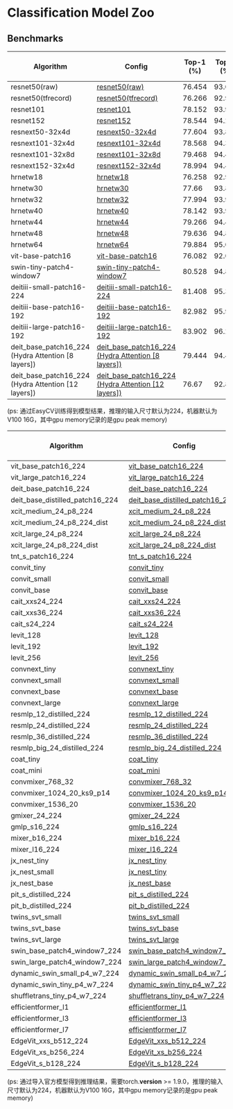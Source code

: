 # Classification Model Zoo

## Benchmarks

| Algorithm                                           | Config                                                                                                                                                                                       | Top-1 (%) | Top-5 (%) | gpu memory (MB) | inference time (ms/img) | Download                                                     |
|-----------------------------------------------------|----------------------------------------------------------------------------------------------------------------------------------------------------------------------------------------------| --------- | --------- |-----------------| --------- | ------------------------------------------------------------ |
| resnet50(raw)                                       | [resnet50(raw)](https://github.com/alibaba/EasyCV/tree/master/configs/classification/imagenet/resnet/imagenet_resnet50_jpg.py)                                                               | 76.454    | 93.084    | 2412            | 8.59    | [model](http://pai-vision-data-hz.oss-cn-zhangjiakou.aliyuncs.com/EasyCV/modelzoo/classification/resnet/resnet50/epoch_100.pth) |
| resnet50(tfrecord)                                  | [resnet50(tfrecord)](https://github.com/alibaba/EasyCV/tree/master/configs/classification/imagenet/resnet/imagenet_rn50_tfrecord.py)                                                         | 76.266    | 92.972    | 2412            | 8.59    | [model](http://pai-vision-data-hz.oss-cn-zhangjiakou.aliyuncs.com/EasyCV/modelzoo/classification/resnet/resnet50/epoch_100.pth) |
| resnet101                                           | [resnet101](https://github.com/alibaba/EasyCV/tree/master/configs/classification/imagenet/resnet/imagenet_resnet101_jpg.py)                                                                  | 78.152    | 93.922    | 2484            | 16.77    | [model](http://pai-vision-data-hz.oss-cn-zhangjiakou.aliyuncs.com/EasyCV/modelzoo/classification/resnet/resnet101/epoch_100.pth) |
| resnet152                                           | [resnet152](https://github.com/alibaba/EasyCV/tree/master/configs/classification/imagenet/resnet/imagenet_resnet152_jpg.py)                                                                  | 78.544    | 94.206    | 2544            | 24.69    | [model](http://pai-vision-data-hz.oss-cn-zhangjiakou.aliyuncs.com/EasyCV/modelzoo/classification/resnet/resnet152/epoch_100.pth) |
| resnext50-32x4d                                     | [resnext50-32x4d](https://github.com/alibaba/EasyCV/tree/master/configs/classification/imagenet/resnext/imagenet_resnext50-32x4d_jpg.py)                                                     | 77.604    | 93.856    | 4718            | 12.88    | [model](http://pai-vision-data-hz.oss-cn-zhangjiakou.aliyuncs.com/EasyCV/modelzoo/classification/resnext/resnet50/epoch_100.pth) |
| resnext101-32x4d                                    | [resnext101-32x4d](https://github.com/alibaba/EasyCV/tree/master/configs/classification/imagenet/resnext/imagenet_resnext101-32x4d_jpg.py)                                                   | 78.568    | 94.344    | 4792            | 26.84    | [model](http://pai-vision-data-hz.oss-cn-zhangjiakou.aliyuncs.com/EasyCV/modelzoo/classification/resnext/resnext50-32x4d/epoch_100.pth) |
| resnext101-32x8d                                    | [resnext101-32x8d](https://github.com/alibaba/EasyCV/tree/master/configs/classification/imagenet/resnext/imagenet_resnext101-32x8d_jpg.py)                                                   | 79.468    | 94.434    | 9582            | 27.52    | [model](http://pai-vision-data-hz.oss-cn-zhangjiakou.aliyuncs.com/EasyCV/modelzoo/classification/resnext/resnext101-32x8d/epoch_100.pth) |
| resnext152-32x4d                                    | [resnext152-32x4d](https://github.com/alibaba/EasyCV/tree/master/configs/classification/imagenet/resnext/imagenet_resnext152-32x4d_jpg.py)                                                   | 78.994    | 94.462    | 4852            | 41.08    | [model](http://pai-vision-data-hz.oss-cn-zhangjiakou.aliyuncs.com/EasyCV/modelzoo/classification/resnext/resnext152-32x4d/epoch_100.pth) |
| hrnetw18                                            | [hrnetw18](https://github.com/alibaba/EasyCV/tree/master/configs/classification/imagenet/hrnet/imagenet_hrnetw18_jpg.py)                                                                     | 76.258    | 92.976    | 4701            | 54.55    | [model](http://pai-vision-data-hz.oss-cn-zhangjiakou.aliyuncs.com/EasyCV/modelzoo/classification/hrnet/hrnetw18/epoch_100.pth) |
| hrnetw30                                            | [hrnetw30](https://github.com/alibaba/EasyCV/tree/master/configs/classification/imagenet/hrnet/imagenet_hrnetw30_jpg.py)                                                                     | 77.66    | 93.862    | 4766            | 54. 30   | [model](http://pai-vision-data-hz.oss-cn-zhangjiakou.aliyuncs.com/EasyCV/modelzoo/classification/hrnet/hrnetw30/epoch_100.pth) |
| hrnetw32                                            | [hrnetw32](https://github.com/alibaba/EasyCV/tree/master/configs/classification/imagenet/hrnet/imagenet_hrnetw32_jpg.py)                                                                     | 77.994    | 93.976    | 4780            | 53.48    | [model](http://pai-vision-data-hz.oss-cn-zhangjiakou.aliyuncs.com/EasyCV/modelzoo/classification/hrnet/hrnetw32/epoch_100.pth) |
| hrnetw40                                            | [hrnetw40](https://github.com/alibaba/EasyCV/tree/master/configs/classification/imagenet/hrnet/imagenet_hrnetw40_jpg.py)                                                                     | 78.142    | 93.956    | 4843            | 54.31    | [model](http://pai-vision-data-hz.oss-cn-zhangjiakou.aliyuncs.com/EasyCV/modelzoo/classification/hrnet/hrnetw40/epoch_100.pth) |
| hrnetw44                                            | [hrnetw44](https://github.com/alibaba/EasyCV/tree/master/configs/classification/imagenet/hrnet/imagenet_hrnetw44_jpg.py)                                                                     | 79.266    | 94.476    | 4884            | 54.83    | [model](http://pai-vision-data-hz.oss-cn-zhangjiakou.aliyuncs.com/EasyCV/modelzoo/classification/hrnet/hrnetw44/epoch_100.pth) |
| hrnetw48                                            | [hrnetw48](https://github.com/alibaba/EasyCV/tree/master/configs/classification/imagenet/hrnet/imagenet_hrnetw48_jpg.py)                                                                     | 79.636    | 94.802    | 4916            | 54.14    | [model](http://pai-vision-data-hz.oss-cn-zhangjiakou.aliyuncs.com/EasyCV/modelzoo/classification/hrnet/hrnetw48/epoch_100.pth) |
| hrnetw64                                            | [hrnetw64](https://github.com/alibaba/EasyCV/tree/master/configs/classification/imagenet/hrnet/imagenet_hrnetw64_jpg.py)                                                                     | 79.884    | 95.04    | 5120            | 54.74    | [model](http://pai-vision-data-hz.oss-cn-zhangjiakou.aliyuncs.com/EasyCV/modelzoo/classification/resnet/hrnetw64/epoch_100.pth) |
| vit-base-patch16                                    | [vit-base-patch16](https://github.com/alibaba/EasyCV/tree/master/configs/classification/imagenet/vit/imagenet_vit_base_patch16_224_jpg.py)                                                   | 76.082    | 92.026    | 346             | 8.03    | [model](http://pai-vision-data-hz.oss-cn-zhangjiakou.aliyuncs.com/EasyCV/modelzoo/classification/vit/vit-base-patch16/epoch_300.pth) |
| swin-tiny-patch4-window7                            | [swin-tiny-patch4-window7](https://github.com/alibaba/EasyCV/tree/master/configs/classification/imagenet/swint/imagenet_swin_tiny_patch4_window7_224_jpg.py)                                 | 80.528    | 94.822    | 132             | 12.94    | [model](http://pai-vision-data-hz.oss-cn-zhangjiakou.aliyuncs.com/EasyCV/modelzoo/classification/swint/swin-tiny-patch4-window7/epoch_300.pth) |
| deitiii-small-patch16-224                           | [deitiii-small-patch16-224](https://github.com/alibaba/EasyCV/tree/master/configs/classification/imagenet/deitiii/imagenet_deitiii_small_patch16_224_jpg.py)                                     | 81.408    | 95.388    | 89              | 4.53    | [model](http://pai-vision-data-hz.oss-cn-zhangjiakou.aliyuncs.com/EasyCV/modelzoo/classification/deitiii/imagenet_deitiii_small_patch16_224/deitiii_small.pth) |
| deitiii-base-patch16-192                            | [deitiii-base-patch16-192](https://github.com/alibaba/EasyCV/tree/master/configs/classification/imagenet/deitiii/imagenet_deitiii_base_patch16_192_jpg.py)                                       | 82.982    | 95.95    | 337             | 4.63    | [model](http://pai-vision-data-hz.oss-cn-zhangjiakou.aliyuncs.com/EasyCV/modelzoo/classification/deitiii/imagenet_deitiii_base_patch16_192/deitiii_base.pth) |
| deitiii-large-patch16-192                           | [deitiii-large-patch16-192](https://github.com/alibaba/EasyCV/tree/master/configs/classification/imagenet/deitiii/imagenet_deitiii_large_patch16_192_jpg.py)                                     | 83.902    | 96.296    | 1170            | 10.17    | [model](http://pai-vision-data-hz.oss-cn-zhangjiakou.aliyuncs.com/EasyCV/modelzoo/classification/deitiii/imagenet_deitiii_large_patch16_192/deitiii_large.pth) |
| deit_base_patch16_224 (Hydra Attention [8 layers])  | [deit_base_patch16_224 (Hydra Attention [8 layers])](https://github.com/alibaba/EasyCV/tree/master/configs/classification/imagenet/deit/imagenet_deit_base_hydra_layer8_patch16_224_jpg.py)  | 79.444    | 94.468    | 340             | 5.94    | [model](http://pai-vision-data-hz.oss-cn-zhangjiakou.aliyuncs.com/EasyCV/modelzoo/classification/hydra_attention/deit_base_patch16_224%20(Hydra%20Attention%20%5B8%20layers%5D).pth) |
| deit_base_patch16_224 (Hydra Attention [12 layers]) | [deit_base_patch16_224 (Hydra Attention [12 layers])](https://github.com/alibaba/EasyCV/tree/master/configs/classification/imagenet/deit/imagenet_deit_base_hydra_layer12_patch16_224_jpg.py) | 76.67    | 92.872    | 338             | 5.73    | [model](http://pai-vision-data-hz.oss-cn-zhangjiakou.aliyuncs.com/EasyCV/modelzoo/classification/hydra_attention/deit_base_patch16_224%20(Hydra%20Attention%20%5B12%20layers%5D).pth) |

(ps: 通过EasyCV训练得到模型结果，推理的输入尺寸默认为224，机器默认为V100 16G，其中gpu memory记录的是gpu peak memory)

| Algorithm | Config                                           | Top-1 (%) | Top-5 (%) | gpu memory (MB) | inference time (ms/img) | Download                                                     |
| --------- | ------------------------------------------------------------ | --------- | --------- | --------- | --------- | ------------------------------------------------------------ |
| vit_base_patch16_224 | [vit_base_patch16_224](https://github.com/alibaba/EasyCV/tree/master/configs/classification/imagenet/timm/vit/vit_base_patch16_224.py) | 78.096    | 94.324   | 346    | 8.03    | [model](http://pai-vision-data-hz.oss-cn-zhangjiakou.aliyuncs.com/EasyCV/modelzoo/classification/timm/vit/B_16-i21k-300ep-lr_0.001-aug_medium1-wd_0.1-do_0.0-sd_0.0--imagenet2012-steps_20k-lr_0.01-res_224.npz) |
| vit_large_patch16_224 | [vit_large_patch16_224](https://github.com/alibaba/EasyCV/tree/master/configs/classification/imagenet/timm/vit/vit_large_patch16_224.py) | 84.404    | 97.276   | 1171    | 16.30    | [model](https://pai-vision-data-hz.oss-cn-zhangjiakou.aliyuncs.com/EasyCV/modelzoo/classification/timm/vit/L_16-i21k-300ep-lr_0.001-aug_medium1-wd_0.1-do_0.1-sd_0.1--imagenet2012-steps_20k-lr_0.01-res_224.npz) |
| deit_base_patch16_224 | [deit_base_patch16_224](https://github.com/alibaba/EasyCV/tree/master/configs/classification/imagenet/timm/deit/deit_base_patch16_224.py) | 81.756    | 95.6   | 346    | 7.98    | [model](https://pai-vision-data-hz.oss-cn-zhangjiakou.aliyuncs.com/EasyCV/modelzoo/classification/timm/deit/deit_base_patch16_224-b5f2ef4d.pth) |
| deit_base_distilled_patch16_224 | [deit_base_distilled_patch16_224](https://github.com/alibaba/EasyCV/tree/master/configs/classification/imagenet/timm/deit/deit_base_distilled_patch16_224.py) | 83.232    | 96.476   | 349    | 8.07    | [model](https://pai-vision-data-hz.oss-cn-zhangjiakou.aliyuncs.com/EasyCV/modelzoo/classification/timm/deit/deit_base_distilled_patch16_224-df68dfff.pth) |
| xcit_medium_24_p8_224 | [xcit_medium_24_p8_224](https://github.com/alibaba/EasyCV/tree/master/configs/classification/imagenet/timm/xcit/xcit_medium_24_p8_224.py) | 83.348    | 96.21   | 884    | 31.77    | [model](https://pai-vision-data-hz.oss-cn-zhangjiakou.aliyuncs.com/EasyCV/modelzoo/classification/timm/xcit/xcit_medium_24_p8_224.pth) |
| xcit_medium_24_p8_224_dist | [xcit_medium_24_p8_224_dist](https://github.com/alibaba/EasyCV/tree/master/configs/classification/imagenet/timm/xcit/xcit_medium_24_p8_224_dist.py) | 84.876    | 97.164   | 884    | 32.08    | [model](http://pai-vision-data-hz.oss-cn-zhangjiakou.aliyuncs.com/EasyCV/modelzoo/classification/timm/xcit/xcit_medium_24_p8_224_dist.pth) |
| xcit_large_24_p8_224 | [xcit_large_24_p8_224](https://github.com/alibaba/EasyCV/tree/master/configs/classification/imagenet/timm/xcit/xcit_large_24_p8_224.py) | 83.986    | 96.47   | 1962    | 37.44    | [model](https://pai-vision-data-hz.oss-cn-zhangjiakou.aliyuncs.com/EasyCV/modelzoo/classification/timm/xcit/xcit_large_24_p8_224.pth) |
| xcit_large_24_p8_224_dist | [xcit_large_24_p8_224_dist](https://github.com/alibaba/EasyCV/tree/master/configs/classification/imagenet/timm/xcit/xcit_large_24_p8_224_dist.py) | 85.022    | 97.29   | 1962    | 37.44    | [model](https://pai-vision-data-hz.oss-cn-zhangjiakou.aliyuncs.com/EasyCV/modelzoo/classification/timm/xcit/xcit_large_24_p8_224_dist.pth) |
| tnt_s_patch16_224 | [tnt_s_patch16_224](https://github.com/alibaba/EasyCV/tree/master/configs/classification/imagenet/timm/tnt/tnt_s_patch16_224.py) | 76.934    | 93.388   | 100    | 18.92    | [model](https://pai-vision-data-hz.oss-cn-zhangjiakou.aliyuncs.com/EasyCV/modelzoo/classification/timm/tnt/tnt_s_patch16_224.pth.tar) |
| convit_tiny | [convit_tiny](https://github.com/alibaba/EasyCV/tree/master/configs/classification/imagenet/timm/convit/convit_tiny.py) | 72.954    | 91.68   | 31    | 10.79    | [model](https://pai-vision-data-hz.oss-cn-zhangjiakou.aliyuncs.com/EasyCV/modelzoo/classification/timm/convit/convit_tiny.pth) |
| convit_small | [convit_small](https://github.com/alibaba/EasyCV/tree/master/configs/classification/imagenet/timm/convit/convit_small.py) | 81.342   | 95.784   | 122    | 11.23    | [model](https://pai-vision-data-hz.oss-cn-zhangjiakou.aliyuncs.com/EasyCV/modelzoo/classification/timm/convit/convit_small.pth) |
| convit_base | [convit_base](https://github.com/alibaba/EasyCV/tree/master/configs/classification/imagenet/timm/convit/convit_base.py) | 82.27    | 95.916   | 358    | 11.26    | [model](https://pai-vision-data-hz.oss-cn-zhangjiakou.aliyuncs.com/EasyCV/modelzoo/classification/timm/convit/convit_base.pth) |
| cait_xxs24_224 | [cait_xxs24_224](https://github.com/alibaba/EasyCV/tree/master/configs/classification/imagenet/timm/cait/cait_xxs24_224.py) | 78.45   | 94.154   | 50    | 22.62    | [model](https://pai-vision-data-hz.oss-cn-zhangjiakou.aliyuncs.com/EasyCV/modelzoo/classification/timm/cait/XXS24_224.pth) |
| cait_xxs36_224 | [cait_xxs36_224](https://github.com/alibaba/EasyCV/tree/master/configs/classification/imagenet/timm/cait/cait_xxs36_224.py) | 79.788   | 94.87   | 71    | 33.25    | [model](https://pai-vision-data-hz.oss-cn-zhangjiakou.aliyuncs.com/EasyCV/modelzoo/classification/timm/cait/XXS36_224.pth) |
| cait_s24_224 | [cait_s24_224](https://github.com/alibaba/EasyCV/tree/master/configs/classification/imagenet/timm/cait/cait_s24_224.py) | 83.302   | 96.568   | 190    | 23.74    | [model](http://pai-vision-data-hz.oss-cn-zhangjiakou.aliyuncs.com/EasyCV/modelzoo/classification/timm/cait/cait_s24_224.pth) |
| levit_128 | [levit_128](https://github.com/alibaba/EasyCV/tree/master/configs/classification/imagenet/timm/levit/levit_128.py) | 78.468   | 93.874   | 76    | 15.33    | [model](https://pai-vision-data-hz.oss-cn-zhangjiakou.aliyuncs.com/EasyCV/modelzoo/classification/timm/levit/LeViT-128-b88c2750.pth) |
| levit_192 | [levit_192](https://github.com/alibaba/EasyCV/tree/master/configs/classification/imagenet/timm/levit/levit_192.py) | 79.72   | 94.664   | 128    | 15.17    | [model](https://pai-vision-data-hz.oss-cn-zhangjiakou.aliyuncs.com/EasyCV/modelzoo/classification/timm/levit/LeViT-192-92712e41.pth) |
| levit_256 | [levit_256](https://github.com/alibaba/EasyCV/tree/master/configs/classification/imagenet/timm/levit/levit_256.py) | 81.432   | 95.38   | 222    | 15.27    | [model](https://pai-vision-data-hz.oss-cn-zhangjiakou.aliyuncs.com/EasyCV/modelzoo/classification/timm/levit/LeViT-256-13b5763e.pth) |
| convnext_tiny | [convnext_tiny](https://github.com/alibaba/EasyCV/tree/master/configs/classification/imagenet/timm/convnext/convnext_tiny.py) | 81.878   | 95.836   | 128    | 7.17    | [model](https://pai-vision-data-hz.oss-cn-zhangjiakou.aliyuncs.com/EasyCV/modelzoo/classification/timm/convnext/convnext_tiny_1k_224_ema.pth) |
| convnext_small | [convnext_small](https://github.com/alibaba/EasyCV/tree/master/configs/classification/imagenet/timm/convnext/convnext_small.py) | 82.836   | 96.458   | 213    | 12.89    | [model](https://pai-vision-data-hz.oss-cn-zhangjiakou.aliyuncs.com/EasyCV/modelzoo/classification/timm/convnext/convnext_small_1k_224_ema.pth) |
| convnext_base | [convnext_base](https://github.com/alibaba/EasyCV/tree/master/configs/classification/imagenet/timm/convnext/convnext_base.py) | 83.73   | 96.692   | 364    | 13.04    | [model](https://pai-vision-data-hz.oss-cn-zhangjiakou.aliyuncs.com/EasyCV/modelzoo/classification/timm/convnext/convnext_base_1k_224_ema.pth) |
| convnext_large | [convnext_large](https://github.com/alibaba/EasyCV/tree/master/configs/classification/imagenet/timm/convnext/convnext_large.py) | 84.164   | 96.844   | 781    | 13.78    | [model](https://pai-vision-data-hz.oss-cn-zhangjiakou.aliyuncs.com/EasyCV/modelzoo/classification/timm/convnext/convnext_large_1k_224_ema.pth) |
| resmlp_12_distilled_224 | [resmlp_12_distilled_224](https://github.com/alibaba/EasyCV/tree/master/configs/classification/imagenet/timm/resmlp/resmlp_12_distilled_224.py) | 77.876   | 93.532   | 66    | 4.90    | [model](https://pai-vision-data-hz.oss-cn-zhangjiakou.aliyuncs.com/EasyCV/modelzoo/classification/timm/resmlp/resmlp_12_dist.pth) |
| resmlp_24_distilled_224 | [resmlp_24_distilled_224](https://github.com/alibaba/EasyCV/tree/master/configs/classification/imagenet/timm/resmlp/resmlp_24_distilled_224.py) | 80.548   | 95.204   | 124    | 9.07    | [model](https://pai-vision-data-hz.oss-cn-zhangjiakou.aliyuncs.com/EasyCV/modelzoo/classification/timm/resmlp/resmlp_24_dist.pth) |
| resmlp_36_distilled_224 | [resmlp_36_distilled_224](https://github.com/alibaba/EasyCV/tree/master/configs/classification/imagenet/timm/resmlp/resmlp_36_distilled_224.py) | 80.944   | 95.416   | 181    | 13.56    | [model](https://pai-vision-data-hz.oss-cn-zhangjiakou.aliyuncs.com/EasyCV/modelzoo/classification/timm/resmlp/resmlp_36_dist.pth) |
| resmlp_big_24_distilled_224 | [resmlp_big_24_distilled_224](https://github.com/alibaba/EasyCV/tree/master/configs/classification/imagenet/timm/resmlp/resmlp_big_24_distilled_224.py) | 83.45   | 96.65   | 534    | 20.48    | [model](https://pai-vision-data-hz.oss-cn-zhangjiakou.aliyuncs.com/EasyCV/modelzoo/classification/timm/resmlp/resmlpB_24_dist.pth) |
| coat_tiny | [coat_tiny](https://github.com/alibaba/EasyCV/tree/master/configs/classification/imagenet/timm/coat/coat_tiny.py) | 78.112   | 93.972   | 127    | 33.09    | [model](https://pai-vision-data-hz.oss-cn-zhangjiakou.aliyuncs.com/EasyCV/modelzoo/classification/timm/coat/coat_tiny-473c2a20.pth) |
| coat_mini | [coat_mini](https://github.com/alibaba/EasyCV/tree/master/configs/classification/imagenet/timm/coat/coat_mini.py) | 80.912   | 95.378   | 247    | 33.29    | [model](https://pai-vision-data-hz.oss-cn-zhangjiakou.aliyuncs.com/EasyCV/modelzoo/classification/timm/coat/coat_mini-2c6baf49.pth) |
| convmixer_768_32 | [convmixer_768_32](https://github.com/alibaba/EasyCV/tree/master/configs/classification/imagenet/timm/convmixer/convmixer_768_32.py) | 80.08   | 94.992   | 4995    | 10.23    | [model](https://pai-vision-data-hz.oss-cn-zhangjiakou.aliyuncs.com/EasyCV/modelzoo/classification/timm/convmixer/convmixer_768_32_ks7_p7_relu.pth.tar) |
| convmixer_1024_20_ks9_p14 | [convmixer_1024_20_ks9_p14](https://github.com/alibaba/EasyCV/tree/master/configs/classification/imagenet/timm/convmixer/convmixer_1024_20_ks9_p14.py) | 81.742   | 95.578   | 2407    | 6.29    | [model](https://pai-vision-data-hz.oss-cn-zhangjiakou.aliyuncs.com/EasyCV/modelzoo/classification/timm/convmixer/convmixer_1024_20_ks9_p14.pth.tar) |
| convmixer_1536_20 | [convmixer_1536_20](https://github.com/alibaba/EasyCV/tree/master/configs/classification/imagenet/timm/convmixer/convmixer_1536_20.py) | 81.432   | 95.38   | 547    | 14.66    | [model](https://pai-vision-data-hz.oss-cn-zhangjiakou.aliyuncs.com/EasyCV/modelzoo/classification/timm/convmixer/convmixer_1536_20_ks9_p7.pth.tar) |
| gmixer_24_224 | [gmixer_24_224](https://github.com/alibaba/EasyCV/tree/master/configs/classification/imagenet/timm/gmixer/gmixer_24_224.py) | 78.088   | 93.6   | 104    | 11.65    | [model](https://pai-vision-data-hz.oss-cn-zhangjiakou.aliyuncs.com/EasyCV/modelzoo/classification/timm/gmixer/gmixer_24_224_raa-7daf7ae6.pth) |
| gmlp_s16_224 | [gmlp_s16_224](https://github.com/alibaba/EasyCV/tree/master/configs/classification/imagenet/timm/gmlp/gmlp_s16_224.py) | 77.204   | 93.358   | 81    | 11.15    | [model](http://pai-vision-data-hz.oss-cn-zhangjiakou.aliyuncs.com/EasyCV/modelzoo/classification/timm/gmlp/gmlp_s16_224.pth) |
| mixer_b16_224 | [mixer_b16_224](https://github.com/alibaba/EasyCV/tree/master/configs/classification/imagenet/timm/mlp-mixer/mixer_b16_224.py) | 72.558   | 90.068   | 241    | 5.37    | [model](https://pai-vision-data-hz.oss-cn-zhangjiakou.aliyuncs.com/EasyCV/modelzoo/classification/timm/mlp-mixer/jx_mixer_b16_224-76587d61.pth) |
| mixer_l16_224 | [mixer_l16_224](https://github.com/alibaba/EasyCV/tree/master/configs/classification/imagenet/timm/mlp-mixer/mixer_l16_224.py) | 68.34   | 86.11   | 804    | 11.74    | [model](https://pai-vision-data-hz.oss-cn-zhangjiakou.aliyuncs.com/EasyCV/modelzoo/classification/timm/mlp-mixer/jx_mixer_l16_224-92f9adc4.pth) |
| jx_nest_tiny | [jx_nest_tiny](https://github.com/alibaba/EasyCV/tree/master/configs/classification/imagenet/timm/nest/jx_nest_tiny.py) | 81.278   | 95.618   | 90    | 9.05    | [model](https://pai-vision-data-hz.oss-cn-zhangjiakou.aliyuncs.com/EasyCV/modelzoo/classification/timm/nest/jx_nest_tiny-e3428fb9.pth) |
| jx_nest_small | [jx_nest_tiny](https://github.com/alibaba/EasyCV/tree/master/configs/classification/imagenet/timm/nest/jx_nest_small.py) | 83.144   | 96.3   | 174    | 16.92    | [model](https://pai-vision-data-hz.oss-cn-zhangjiakou.aliyuncs.com/EasyCV/modelzoo/classification/timm/nest/jx_nest_small-422eaded.pth) |
| jx_nest_base | [jx_nest_base](https://github.com/alibaba/EasyCV/tree/master/configs/classification/imagenet/timm/nest/jx_nest_base.py) | 83.474   | 96.442   | 300    | 16.88    | [model](https://pai-vision-data-hz.oss-cn-zhangjiakou.aliyuncs.com/EasyCV/modelzoo/classification/timm/nest/jx_nest_base-8bc41011.pth) |
| pit_s_distilled_224 | [pit_s_distilled_224](https://github.com/alibaba/EasyCV/tree/master/configs/classification/imagenet/timm/pit/pit_s_distilled_224.py) | 83.144   | 96.3   | 109    | 7.00    | [model](https://pai-vision-data-hz.oss-cn-zhangjiakou.aliyuncs.com/EasyCV/modelzoo/classification/timm/pit/pit_s_distill_819.pth) |
| pit_b_distilled_224 | [pit_b_distilled_224](https://github.com/alibaba/EasyCV/tree/master/configs/classification/imagenet/timm/pit/pit_b_distilled_224.py) | 83.474   | 96.442   | 330    | 7.66    | [model](https://pai-vision-data-hz.oss-cn-zhangjiakou.aliyuncs.com/EasyCV/modelzoo/classification/timm/pit/pit_b_distill_840.pth) |
| twins_svt_small | [twins_svt_small](https://github.com/alibaba/EasyCV/tree/master/configs/classification/imagenet/timm/twins/twins_svt_small.py) | 81.598   | 95.55   | 657    | 14.07    | [model](https://pai-vision-data-hz.oss-cn-zhangjiakou.aliyuncs.com/EasyCV/modelzoo/classification/timm/twins/twins_svt_small-42e5f78c.pth) |
| twins_svt_base | [twins_svt_base](https://github.com/alibaba/EasyCV/tree/master/configs/classification/imagenet/timm/twins/twins_svt_base.py) | 82.882   | 96.234   | 1447    | 18.99    | [model](https://pai-vision-data-hz.oss-cn-zhangjiakou.aliyuncs.com/EasyCV/modelzoo/classification/timm/twins/twins_svt_base-c2265010.pth) |
| twins_svt_large | [twins_svt_large](https://github.com/alibaba/EasyCV/tree/master/configs/classification/imagenet/timm/twins/twins_svt_large.py) | 83.428   | 96.506   | 2567    | 19.11    | [model](https://pai-vision-data-hz.oss-cn-zhangjiakou.aliyuncs.com/EasyCV/modelzoo/classification/timm/twins/twins_svt_large-90f6aaa9.pth) |
| swin_base_patch4_window7_224 | [swin_base_patch4_window7_224](https://github.com/alibaba/EasyCV/tree/master/configs/classification/imagenet/timm/swint/swin_base_patch4_window7_224.py) | 84.714   | 97.444   | 375    | 23.47    | [model](https://pai-vision-data-hz.oss-cn-zhangjiakou.aliyuncs.com/EasyCV/modelzoo/classification/timm/swint/swin_base_patch4_window7_224_22kto1k.pth) |
| swin_large_patch4_window7_224 | [swin_large_patch4_window7_224](https://github.com/alibaba/EasyCV/tree/master/configs/classification/imagenet/timm/swint/swin_large_patch4_window7_224.py) | 85.826   | 97.816   | 788    | 23.29    | [model](https://pai-vision-data-hz.oss-cn-zhangjiakou.aliyuncs.com/EasyCV/modelzoo/classification/timm/swint/swin_large_patch4_window7_224_22kto1k.pth) |
| dynamic_swin_small_p4_w7_224 | [dynamic_swin_small_p4_w7_224](https://github.com/alibaba/EasyCV/tree/master/configs/classification/imagenet/timm/swint/dynamic_small_base_p4_w7_224.py) | 82.896   | 96.234   | 220    | 28.55    | [model](https://pai-vision-data-hz.oss-cn-zhangjiakou.aliyuncs.com/EasyCV/modelzoo/classification/timm/swint/swin_small_patch4_window7_224_statedict.pth) |
| dynamic_swin_tiny_p4_w7_224 | [dynamic_swin_tiny_p4_w7_224](https://github.com/alibaba/EasyCV/tree/master/configs/classification/imagenet/timm/swint/dynamic_swin_tiny_p4_w7_224.py) | 80.912   | 95.41   | 136    | 14.58    | [model](https://pai-vision-data-hz.oss-cn-zhangjiakou.aliyuncs.com/EasyCV/modelzoo/classification/timm/swint/swin_tiny_patch4_window7_224_statedict.pth) |
| shuffletrans_tiny_p4_w7_224 | [shuffletrans_tiny_p4_w7_224](https://github.com/alibaba/EasyCV/tree/master/configs/classification/imagenet/timm/shuffle_transformer/shuffletrans_tiny_p4_w7_224.py) | 82.176   | 96.05   | 5311    | 13.90    | [model](https://pai-vision-data-hz.oss-cn-zhangjiakou.aliyuncs.com/EasyCV/modelzoo/classification/timm/shuffle_transformer/shuffle_tiny.pth) |
| efficientformer_l1 | [efficientformer_l1](https://github.com/alibaba/EasyCV/tree/master/configs/classification/imagenet/efficientformer/efficientformer_l1.py) | 80.102   | 94.934   | 1820    | 7.5    | [model](https://pai-vision-data-hz.oss-cn-zhangjiakou.aliyuncs.com/EasyCV/modelzoo/classification/efficientformer/efficientformer_l1_1000d.pth) |
| efficientformer_l3 | [efficientformer_l3](https://github.com/alibaba/EasyCV/tree/master/configs/classification/imagenet/efficientformer/efficientformer_l3.py) | 82.272   | 96.028   | 2436    | 13.07    | [model](https://pai-vision-data-hz.oss-cn-zhangjiakou.aliyuncs.com/EasyCV/modelzoo/classification/efficientformer/efficientformer_l3_300d.pth) |
| efficientformer_l7 | [efficientformer_l7](https://github.com/alibaba/EasyCV/tree/master/configs/classification/imagenet/efficientformer/efficientformer_l7.py) | 83.076   | 96.44   | 1622    | 18.96    | [model](https://pai-vision-data-hz.oss-cn-zhangjiakou.aliyuncs.com/EasyCV/modelzoo/classification/efficientformer/efficientformer_l7_300d.pth) |
| EdgeVit_xxs_b512_224 | [EdgeVit_xxs_b512_224](https://github.com/alibaba/EasyCV/tree/master/configs/classification/imagenet/edgevit/imagenet_edgeVIT_xxs_jpg.py) | 75.18   | 92.188   | 206   | 8.67    | [model](http://pai-vision-data-hz.oss-cn-zhangjiakou.aliyuncs.com/EasyCV/modelzoo/classification/edgevit/edgexxs/ClsEvaluator_neck_top1_best.pth) |
| EdgeVit_xs_b256_224 | [EdgeVit_xs_b256_224](https://github.com/alibaba/EasyCV/tree/master/configs/classification/imagenet/edgevit/imagenet_edgeVIT_xs_jpg.py) | 77.624   | 93.47  | 551   | 8.04    | [model](http://pai-vision-data-hz.oss-cn-zhangjiakou.aliyuncs.com/EasyCV/modelzoo/classification/edgevit/edgexs/ClsEvaluator_neck_top1_best.pth) |
| EdgeVit_s_b128_224 | [EdgeVit_s_b128_224](https://github.com/alibaba/EasyCV/tree/master/configs/classification/imagenet/edgevit/imagenet_edgeVIT_s_jpg.py) | 80.3   | 95.302  | 576   | 13.49   | [model](http://pai-vision-data-hz.oss-cn-zhangjiakou.aliyuncs.com/EasyCV/modelzoo/classification/edgevit/edges/ClsEvaluator_neck_top1_best.pth) |

(ps: 通过导入官方模型得到推理结果，需要torch.__version__ >= 1.9.0，推理的输入尺寸默认为224，机器默认为V100 16G，其中gpu memory记录的是gpu peak memory)
